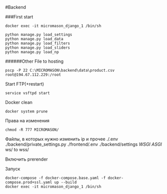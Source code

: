 #Backend


###First start

```
docker exec -it micromason_django_1 /bin/sh
```

```
python manage.py load_settings
python manage.py load_data
python manage.py load_filters
python manage.py load_sliders
python manage.py load_np
```


######Other
File to hosting
```
pscp -P 22 C:\MICROMASON\backend\data\product.csv root@194.67.112.229:/root
```
Start FTP(+restart)
```
service vsftpd start
```
Docker clean 
```
docker system prune
```
Права на изменения
```
chmod -R 777 MICROMASON/   
```


Файлы, в которых нужно изменить ip и прочее
./.env
./backend/private_settings.py
./frontend/.env
./backend/settings *WSGI ASGI*
ws/ to wss/

Включить prerender



Запуск
```
docker-compose -f docker-compose.base.yaml -f docker-compose.prod+ssl.yaml up --build
docker exec -it micromason_django_1 /bin/sh
```




